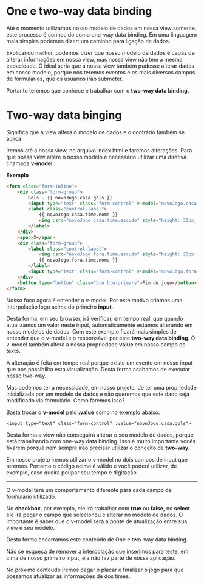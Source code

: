 # One e two-way data binding

Até o momento utilizamos nosso modelo de dados em nossa view somente, este processo é conhecido como one-way data binding. Em uma linguagem mais simples podemos dizer: um caminho para ligação de dados.

Explicando melhor, podemos dizer que nosso modelo de dados é capaz de alterar informações em nossa view, mas nossa view não tem a mesma capacidade. O ideal seria que a nossa view também pudesse alterar dados em nosso modelo, porque nós teremos eventos e os mais diversos campos de formulários, que os usuários irão submeter.

Portanto teremos que conhece e trabalhar com o **two-way data binding**.

# Two-way data binging

Significa que a view altera o modelo de dados e o contrário também se aplica.

Iremos até a nossa view, no arquivo index.html e faremos alterações. Para que nossa view altere o nosso modelo é necessário utilizar uma diretiva chamada **v-model**.

**Exemplo**

```html
<form class="form-inline">
    <div class="form-group">
        Gols - {{ novoJogo.casa.gols }}
        <input type="text" class="form-control" v-model="novoJogo.casa.gols">
        <label class="control-label">
            {{ novoJogo.casa.time.nome }}
            <img :src="novoJogo.casa.time.escudo" style="height: 30px; width: 30px;">
        </label>
    </div>
    <span>X</span>
    <div class="form-group">
        <label class="control-label">
            <img :src="novoJogo.fora.time.escudo" style="height: 30px; width: 30px;">
            {{ novoJogo.fora.time.nome }}
        </label>
        <input type="text" class="form-control" v-model="novoJogo.fora.gols">
    </div>
    <button type="button" class="btn btn-primary">Fim de jogo</button>
</form>
```

Nosso foco agora é entender o v-model. Por este motivo criamos uma interpolação logo acima do primeiro **input**.

Desta forma, em seu browser, irá verificar, em tempo real, que quando atualizamos um valor neste input, automaticamente estamos alterando em nosso modelos de dados. Com este exemplo ficará mais simples de entender que o v-model é o responsável por este **two-way data binding**. O v-model também altera a nossa propriedade **value** em nosso campo de texto.

A alteração é feita em tempo real porque existe um evento em nosso input que nos possibilita esta visualização. Desta forma acabamos de executar nosso two-way.

Mas podemos ter a necessidade, em nosso projeto, de ter uma propriedade inicializada por um modelo de dados e não queremos que este dado seja modificado via formulário. Como faremos isso?

Basta trocar o **v-model** pelo **:value** como no exemplo abaixo:

`<input type="text" class="form-control" :value="novoJogo.casa.gols">`

Desta forma a view não conseguirá alterar o seu modelo de dados, porque está trabalhando com one-way data binding. Isso é muito importante vocês fixarem porque nem sempre irão precisar utilizar o conceito de **two-way**.

Em nosso projeto iremos utilizar o v-model no dois campos de input que teremos. Portanto o código acima é válido e você poderá utilizar, de exemplo, caso queira poupar seu tempo e digitação.

***

O v-model terá um comportamento diferente para cada campo de formulário utilizado.

No **checkbox**, por exemplo, ele irá trabalhar com **true** ou **false**, no **select** ele irá pegar o campo que selecionou e alterar no modelo de dados. O importante é saber que o v-model será a ponte de atualização entre sua view e seu modelo.

Desta forma encerramos este conteúdo de One e two-way data binding.

Não se esqueça de remover a interpolação que inserimos para teste, em cima de nosso primeiro input, ela não faz parte de nossa aplicação.

No próximo conteúdo iremos pegar o placar e finalizar o jogo para que possamos atualizar as informações de dos times.
